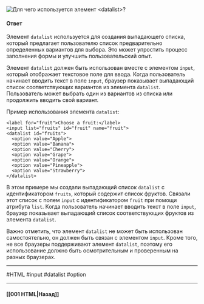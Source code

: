 ![Для чего используется элемент `<datalist>`?](https://youtu.be/rlWgI7AvV18?t=178)

#### Ответ

Элемент `datalist` используется для создания выпадающего списка, который предлагает пользователю список предварительно определенных вариантов для выбора. Это может упростить процесс заполнения формы и улучшить пользовательский опыт.

Элемент `datalist` должен быть использован вместе с элементом `input`, который отображает текстовое поле для ввода. Когда пользователь начинает вводить текст в поле `input`, браузер показывает выпадающий список соответствующих вариантов из элемента `datalist`. Пользователь может выбрать один из вариантов из списка или продолжить вводить свой вариант.

Пример использования элемента `datalist`:

```
<label for="fruit">Choose a fruit:</label>
<input list="fruits" id="fruit" name="fruit">
<datalist id="fruits">
  <option value="Apple">
  <option value="Banana">
  <option value="Cherry">
  <option value="Grape">
  <option value="Orange">
  <option value="Pineapple">
  <option value="Strawberry">
</datalist>
```

В этом примере мы создали выпадающий список `datalist` с идентификатором `fruits`, который содержит список фруктов. Связали этот список с полем `input` с идентификатором `fruit` при помощи атрибута `list`. Когда пользователь начинает вводить текст в поле `input`, браузер показывает выпадающий список соответствующих фруктов из элемента `datalist`.

Важно отметить, что элемент `datalist` не может быть использован самостоятельно, он должен быть связан с элементом `input`. Кроме того, не все браузеры поддерживают элемент `datalist`, поэтому его использование должно быть осмотрительным и проверенным на разных браузерах.

___
#HTML #input #datalist #option 

___

#### [[001 HTML|Назад]]